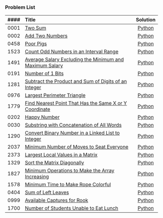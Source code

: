### Problem List

| #### | Title | Solution |
| :---: | :--- | :---: |
| 0001 | [Two Sum](https://leetcode.com/problems/two-sum/) | [Python](0001.py) |
| 0002 | [Add Two Numbers](https://leetcode.com/problems/add-two-numbers/) | [Python](0002.py) |
| 0458 | [Poor Pigs](https://leetcode.com/problems/poor-pigs/) | [Python](0458.py) |
| 1523 | [Count Odd Numbers in an Interval Range](https://leetcode.com/problems/count-odd-numbers-in-an-interval-range/) | [Python](1523.py) |
| 1491 | [Average Salary Excluding the Minimum and Maximum Salary](https://leetcode.com/problems/average-salary-excluding-the-minimum-and-maximum-salary/) | [Python](1491.py) |
| 0191 | [Number of 1 Bits](https://leetcode.com/problems/number-of-1-bits/) | [Python](0191.py) |
| 1281 | [Subtract the Product and Sum of Digits of an Integer](https://leetcode.com/problems/subtract-the-product-and-sum-of-digits-of-an-integer/) | [Python](1281.py) |
| 0976 | [Largest Perimeter Triangle](https://leetcode.com/problems/largest-perimeter-triangle/)| [Python](0976.py) |
| 1779 | [Find Nearest Point That Has the Same X or Y Coordinate](https://leetcode.com/problems/find-nearest-point-that-has-the-same-x-or-y-coordinate/) | [Python](1779.py) |
| 0202 | [Happy Number](https://leetcode.com/problems/happy-number/) | [Python](0202.py) |
| 0030 | [Substring with Concatenation of All Words](https://leetcode.com/problems/substring-with-concatenation-of-all-words/) | [Python](0030.py) |
| 1290 | [Convert Binary Number in a Linked List to Integer](https://leetcode.com/problems/convert-binary-number-in-a-linked-list-to-integer/) | [Python](1290.py) |
| 2037 | [Minimum Number of Moves to Seat Everyone](https://leetcode.com/problems/minimum-number-of-moves-to-seat-everyone/) | [Python](2037.py) |
| 2373 | [Largest Local Values in a Matrix](https://leetcode.com/problems/largest-local-values-in-a-matrix/) | [Python](2373.py) |
| 1329 | [Sort the Matrix Diagonally](https://leetcode.com/problems/sort-the-matrix-diagonally/) | [Python](1329.py) |
| 1827 | [Minimum Operations to Make the Array Increasing](https://leetcode.com/problems/minimum-operations-to-make-the-array-increasing/) | [Python](1827.py) |
| 1578 | [Minimum Time to Make Rope Colorful](https://leetcode.com/problems/minimum-time-to-make-rope-colorful) | [Python](1578.py) |
| 0404 | [Sum of Left Leaves](https://leetcode.com/problems/sum-of-left-leaves/) | [Python](0404.py) |
| 0999 | [Available Captures for Rook](https://leetcode.com/problems/available-captures-for-rook/) | [Python](0999.py) |
| 1700 | [Number of Students Unable to Eat Lunch](https://leetcode.com/problems/number-of-students-unable-to-eat-lunch/) | [Python](1700.py) |
